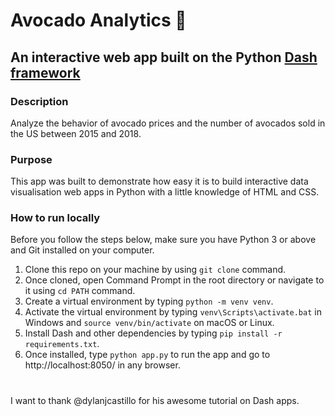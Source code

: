 # Avocado Analytics 🥑
## An interactive web app built on the Python [Dash framework](https://dash.plotly.com/introduction)

<!--### [View the app in action 👉]()-->

### Description

Analyze the behavior of avocado prices and the number of avocados sold in the US between 2015 and 2018.

### Purpose

This app was built to demonstrate how easy it is to build interactive data visualisation web apps in Python with a little knowledge of HTML and CSS.

### How to run locally

Before you follow the steps below, make sure you have Python 3 or above and Git installed on your computer.
1. Clone this repo on your machine by using `git clone` command.
2. Once cloned, open Command Prompt in the root directory or navigate to it using `cd PATH` command.
3. Create a virtual environment by typing `python -m venv venv`.
4. Activate the virtual environment by typing `venv\Scripts\activate.bat` in Windows and `source venv/bin/activate` on macOS or Linux.
5. Install Dash and other dependencies by typing `pip install -r requirements.txt`.
6. Once installed, type `python app.py` to run the app and go to http://localhost:8050/ in any browser.

#

I want to thank @dylanjcastillo for his awesome tutorial on Dash apps.